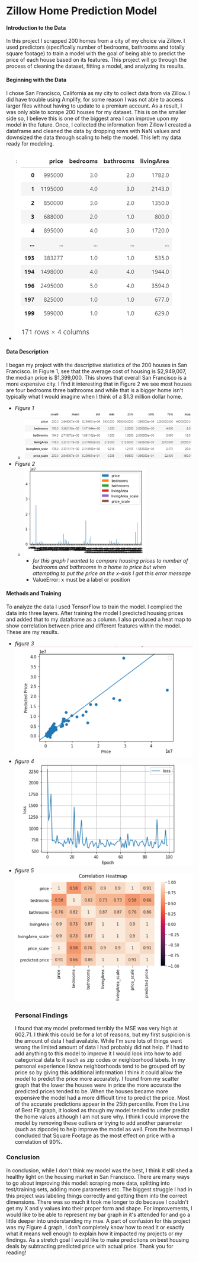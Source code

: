 # Zillow Home Prediction Model 
#### Introduction to the Data
In this project I scrapped 200 homes from a city of my choice via Zillow. I used predictors (specifically number of bedrooms, bathrooms and totally square footage) to train a model with the goal of being able to predict the price of each house based on its features. This project will go through the process of cleaning the dataset, fitting a model, and analyzing its results.
#### Beginning with the Data 
I chose San Francisco, California as my city to collect data from via Zillow. I did have trouble using Amplify, for some reason I was not able to access larger files without having to update to a premium account. As a result, I was only able to scrape 200 houses for my dataset. This is on the smaller side so, I believe this is one of the biggest area I can improve upon my model in the future. Once, I collected the information from Zillow I created a dataframe and cleaned the data by dropping rows with NaN values and downsized the data through scaling to help the model. This left my data ready for modeling. 
  - ![](images/dataframe.PNG)
#### Data Description 
I began my project with the descriptive statistics of the 200 houses in San Francisco. In Figure 1, see that the average cost of housing is $2,949,007, the median price is $1,399,000. This shows that overall San Francisco is a more expensive city. I find it interesting that in Figure 2 we see most houses are four bedrooms three bathrooms and while that is a bigger home isn't typically what I would imagine when I think of a $1.3 million dollar home.
  - *Figure 1*
    - ![](images/sum.PNG)
  - *Figure 2*
    - ![](images/bar.PNG)
      - *for this graph I wanted to compare housing prices to number of bedrooms and bathrooms in a home to price but when attempting to put the price on the x-axis I got this error message* 
      - ValueError: x must be a label or position
  #### Methods and Training 
To analyze the data I used TensorFlow to train the model. I complied the data into three layers. After training the model I predicted housing prices and added that to my dataframe as a column. I also produced a heat map to show correlation between price and different features within the model. These are my results. 
  - *figure 3*
   ![](images/Proj1.PNG)
  - *figure 4*
   ![](images/Proj_im2.PNG)
  - *figure 5*
    ![](images/heatmap.PNG)
    ### Personal Findings
    I found that my model preformed terribly the MSE was very high at 602.71. I think this could be for a lot of reasons, but my first suspicion is the amount of data I had available. While I'm sure lots of things went wrong the limited amount of data I had probably did not help. If I had to add anything to this model to improve it I would look into how to add categorical data to it such as zip codes or neighborhood labels. In my personal experience I know neighborhoods tend to be grouped off by price so by giving this additional information I think it could allow the model to predict the price more accurately. 
    I found from my scatter graph that the lower the houses were in price the more accurate the predicted prices tended to be. When the houses became more expensive the model had a more difficult time to predict the price. Most of the accurate predictions appear in the 25th percentile. From the Line of Best Fit graph, it looked as though my model tended to under predict the home values although I am not sure why. I think I could improve the model by removing these outliers or trying to add another parameter (such as zipcode) to help improve the model as well. 
    From the heatmap I concluded that Square Footage as the most effect on price with a correlation of 90%. 
 ### Conclusion 
In conclusion, while I don't think my model was the best, I think it still shed a healthy light on the housing market in San Francisco. There are many ways to go about improving this model: scraping more data, splitting into test/training sets, adding more parameters etc. The biggest struggle I had in this project was labeling things correctly and getting them into the correct dimensions. There was so much it took me longer to do because I couldn't get my X and y values into their proper form and shape. For improvements, I would like to be able to represent my bar graph in it's attended for and go a little deeper into understanding my mse. A part of confusion for this project was my Figure 4 graph, I don't completely know how to read it or exactly what it means well enough to explain how it impacted my projects or my findings. As a stretch goal I would like to make predictions on best housing deals by subtracting predicted price with actual price. Thank you for reading! 